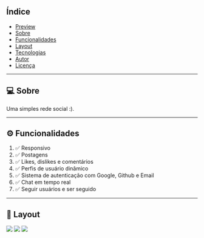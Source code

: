 ## Índice

- [Preview](#preview)
- [Sobre](#sobre)
- [Funcionalidades](#funcionalidades)
- [Layout](#layout)
- [Tecnologias](#tecnologias)
- [Autor](#autor)
- [Licença](#licenca)

---

## 💻 Sobre <a id="sobre"></a>

Uma simples rede social :).
<br>

---

<!-- ## 🚀 Preview <a id="preview"></a>

-> https://rede-social-saulo-felipe.vercel.app/

------------------------------------ -->

## ⚙️ Funcionalidades <a id="funcionalidades"></a>

1. ✅ Responsivo
2. ✅ Postagens
3. ✅ Likes, dislikes e comentários
4. ✅ Perfis de usuário dinâmico
5. ✅ Sistema de autenticação com Google, Github e Email
6. ✅ Chat em tempo real
7. ✅ Seguir usuários e ser seguido

---

## 🎨 Layout <a id="layout"></a>

<a href="#"><img src="https://img.shields.io/badge/Site-Rede Social-blue"/></a>
<img src="https://img.shields.io/badge/Backend-NodeJs-green">
<img src="https://img.shields.io/badge/Frontend-ReactJS-green">

<!-- <p>*O Layout completo do site está disponível <a href="https://rede-social-saulo-felipe.vercel.app">aqui</a>.</p>

<img src="Github/layout-1.png">
<img src="Github/layout-2.png">
<img src="Github/layout-3.png">
<img src="Github/layout-4.png">
<img src="Github/layout-5.png">
<img src="Github/layout-6.png">
<p align="center">
    <img width="49%" src="Github/layout-7.png">
    <img width="49%" src="Github/layout-8.png">
</p>
<p align="center">
    <img width="49%" src="Github/layout-9.png">
    <img width="49%" src="Github/layout-10.png">
</p>

---

## 🤖 Tecnologias <a id="tecnologias"></a>

Nesta rede social, foram utilizadas as seguintes stacks:

- HTML5 <img width="16px" src="https://cdn.jsdelivr.net/gh/devicons/devicon/icons/html5/html5-original.svg" />
- CSS3 <img width="16px" src="https://cdn.jsdelivr.net/gh/devicons/devicon/icons/css3/css3-original.svg" />
- Sass <img width="16px" src="https://cdn.jsdelivr.net/gh/devicons/devicon/icons/sass/sass-original.svg" />
- Javascript <img width="16px" src="https://cdn.jsdelivr.net/gh/devicons/devicon/icons/javascript/javascript-original.svg" />
- Typescript <img width="16px" src="https://cdn.jsdelivr.net/gh/devicons/devicon/icons/typescript/typescript-original.svg" />
- Nodejs <img width="16px" src="https://cdn.jsdelivr.net/gh/devicons/devicon/icons/nodejs/nodejs-original.svg" />
- Nextjs <img width="16px" src="https://cdn.jsdelivr.net/gh/devicons/devicon/icons/nextjs/nextjs-original.svg" />
- PostgreSQL <img width="16px" src="https://cdn.jsdelivr.net/gh/devicons/devicon/icons/postgresql/postgresql-original.svg" />
- websocket <img width="16px" src="https://cdn.jsdelivr.net/gh/devicons/devicon/icons/socketio/socketio-original.svg" />

---

## 👨 Autor <a id="autor"></a>

<p align="center">➡️ Desenvolvido por <strong>eu</strong> mesmo 🧑‍💻.</p>

---

## 📜 Licença <a id="licenca"></a>

<p align="center">Todos os direitos reservados ©Copyright - Saulo Felipe</p> -->

